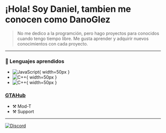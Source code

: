 # ¡Hola! Soy Daniel, tambien me conocen como DanoGlez
> No me dedico a la programción, pero hago proyectos para conocidos cuando tengo tiempo libre.
> Me gusta aprender y adquirir nuevos conocimientos con cada proyecto.

---

### 🔩 Lenguajes aprendidos
- ![JavaScript](https://upload.wikimedia.org/wikipedia/commons/thumb/9/99/Unofficial_JavaScript_logo_2.svg/1200px-Unofficial_JavaScript_logo_2.svg.png){ width=50px }
- ![C++](https://upload.wikimedia.org/wikipedia/commons/thumb/1/18/ISO_C%2B%2B_Logo.svg/1200px-ISO_C%2B%2B_Logo.svg.png){ width=50px }
- ![C++](https://www.w3.org/html/logo/downloads/HTML5_Badge_512.png){ width=50px } 

### [GTAHub](https://gtahub.gg)
- ⚒️ Mod-T
- ⚒️ Support
---
[![Discord](https://i.imgur.com/pJYvlQu.png)](https://discord.gg/u7sAMDuFAK)


